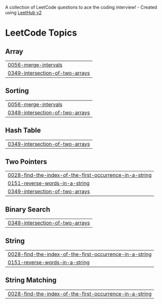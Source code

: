A collection of LeetCode questions to ace the coding interview! - Created using [LeetHub v2](https://github.com/arunbhardwaj/LeetHub-2.0)
<!---LeetCode Topics Start-->
# LeetCode Topics
## Array
|  |
| ------- |
| [0056-merge-intervals](https://github.com/Abinayashri-Gupta/MyPracticeCodes/tree/master/0056-merge-intervals) |
| [0349-intersection-of-two-arrays](https://github.com/Abinayashri-Gupta/MyPracticeCodes/tree/master/0349-intersection-of-two-arrays) |
## Sorting
|  |
| ------- |
| [0056-merge-intervals](https://github.com/Abinayashri-Gupta/MyPracticeCodes/tree/master/0056-merge-intervals) |
| [0349-intersection-of-two-arrays](https://github.com/Abinayashri-Gupta/MyPracticeCodes/tree/master/0349-intersection-of-two-arrays) |
## Hash Table
|  |
| ------- |
| [0349-intersection-of-two-arrays](https://github.com/Abinayashri-Gupta/MyPracticeCodes/tree/master/0349-intersection-of-two-arrays) |
## Two Pointers
|  |
| ------- |
| [0028-find-the-index-of-the-first-occurrence-in-a-string](https://github.com/Abinayashri-Gupta/MyPracticeCodes/tree/master/0028-find-the-index-of-the-first-occurrence-in-a-string) |
| [0151-reverse-words-in-a-string](https://github.com/Abinayashri-Gupta/MyPracticeCodes/tree/master/0151-reverse-words-in-a-string) |
| [0349-intersection-of-two-arrays](https://github.com/Abinayashri-Gupta/MyPracticeCodes/tree/master/0349-intersection-of-two-arrays) |
## Binary Search
|  |
| ------- |
| [0349-intersection-of-two-arrays](https://github.com/Abinayashri-Gupta/MyPracticeCodes/tree/master/0349-intersection-of-two-arrays) |
## String
|  |
| ------- |
| [0028-find-the-index-of-the-first-occurrence-in-a-string](https://github.com/Abinayashri-Gupta/MyPracticeCodes/tree/master/0028-find-the-index-of-the-first-occurrence-in-a-string) |
| [0151-reverse-words-in-a-string](https://github.com/Abinayashri-Gupta/MyPracticeCodes/tree/master/0151-reverse-words-in-a-string) |
## String Matching
|  |
| ------- |
| [0028-find-the-index-of-the-first-occurrence-in-a-string](https://github.com/Abinayashri-Gupta/MyPracticeCodes/tree/master/0028-find-the-index-of-the-first-occurrence-in-a-string) |
<!---LeetCode Topics End-->